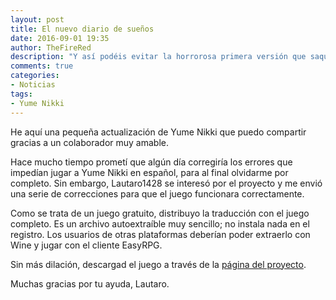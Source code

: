 ```yaml
---
layout: post
title: El nuevo diario de sueños
date: 2016-09-01 19:35
author: TheFireRed
description: "Y así podéis evitar la horrorosa primera versión que saqué del juego."
comments: true
categories: 
- Noticias
tags:
- Yume Nikki
---
```


He aquí una pequeña actualización de Yume Nikki que puedo compartir gracias a un colaborador muy amable. 

Hace mucho tiempo prometí que algún día corregiría los errores que impedían jugar a Yume Nikki en español, para al final olvidarme por completo. Sin embargo, Lautaro1428 se interesó por el proyecto y me envió una serie de correcciones para que el juego funcionara correctamente.

Como se trata de un juego gratuito, distribuyo la traducción con el juego completo. Es un archivo autoextraíble muy sencillo; no instala nada en el registro. Los usuarios de otras plataformas deberían poder extraerlo con Wine y jugar con el cliente EasyRPG.

Sin más dilación, descargad el juego a través de la [página del proyecto](http://aegis.romhackhispano.org/traducciones/yume-nikki/).

Muchas gracias por tu ayuda, Lautaro. 